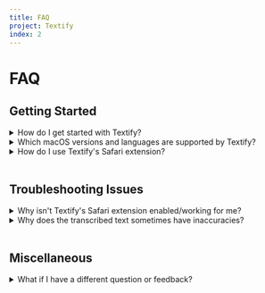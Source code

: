 ```yaml
---
title: FAQ
project: Textify
index: 2
---
```


# FAQ

## Getting Started

<details>
<summary>How do I get started with Textify?</summary>
Textify allows you to extract text from images, videos, and PDFs on your computer. Here are some ways to use Textify's text detection functionality:

- Drag and drop a file to Textify's start window or dock icon
- Open a file from your computer within Textify
- Capture images and videos from your screen using macOS's Screenshot app. Drag and drop the thumbnail that appears in the bottom corner of your screen directly into Textify. The following keyboard shortcuts are useful ways to capture your screen:
  - ⇧ ⌘ 3: Save picture of entire screen
  - ⇧ ⌘ 4: Save picture of a selected area
  - ⇧ ⌘ 5: Open Screenshot with recording options

Textify also includes a Safari extension that allows you to copy text from web images by right-clicking on them.

</details>

<details>
<summary>Which macOS versions and languages are supported by Textify?</summary>
Textify uses Apple's Vision framework included with macOS, which runs completely offline and locally on your computer. As a result, official language support is determined by your macOS version. Here are the currently supported versions and languages:

- **macOS Catalina 10.15:** English
- **macOS Big Sur 11.0:** English, French, Italian, German, Spanish, Portuguese, Chinese (Simplified), Chinese (Traditional)

Text extraction will work for some unsupported languages, as long as they have characters similar to an officially supported language; however, the transcription might be less accurate, and certain features like spelling correction won't work properly.

</details>

<details>
<summary>How do I use Textify's Safari extension?</summary>
Check that Textify is enabled in Safari's extension preferences. Once it is enabled, you can right-click on any image in a webpage and select "Copy Image Text". The image's text will be copied to your clipboard. You can also view the detected text by clicking on the Textify's toolbar button in Safari.
</details>

<br>

## Troubleshooting Issues

<details>
<summary>Why isn't Textify's Safari extension enabled/working for me?</summary>
<ol>
  <li>Check that the extension is enabled by opening Safari's extension preferences: Safari > Preferences > Extensions. In the sidebar on the left, make sure the checkbox next to "Textify" is checked.
  <li>If Textify is already enabled, try unchecking the checkbox and restarting Safari. Once Safari re-opens, re-enable Textify.</li>
  <li>If it is still not working, try deleting and reinstalling.</li>
  <li>If you continue to have issues, feel free to <a href="mailto:hello@ritam.me">email me</a>.</li>
</ol>
</details>

<details>
<summary>Why does the transcribed text sometimes have inaccuracies?</summary>
 While optical character recognition technology has advanced a long way since its inception, it still can make mistakes. Text recognition works best on media with clear, high-resolution, uniform text. Handwritten, misshappened, or noisy text, and low resolution files can increase the likelihood of errors in the transcript.
</details>

<br>

## Miscellaneous

<details>
<summary>What if I have a different question or feedback?</summary>
Feel free to send me any other questions, comments, feedback, or bug reports via <a href="mailto:hello@ritam.me">email</a>.
</details>
